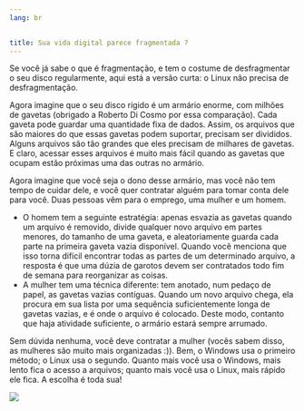 ```yaml
---
lang: br

                                             
title: Sua vida digital parece fragmentada ?
---
```


Se você já sabe o que é fragmentação, e tem o costume de 
desfragmentar o seu disco regularmente, aqui está a versão curta: o 
Linux não precisa de desfragmentação.

Agora imagine que o seu disco rígido é um armário enorme, com milhões 
de gavetas (obrigado a Roberto Di Cosmo por essa comparação). Cada 
gaveta pode guardar uma quantidade fixa de dados. Assim, os arquivos que 
são maiores do que essas gavetas podem suportar, precisam ser divididos. 
Alguns arquivos são tão grandes que eles precisam de milhares de 
gavetas. E claro, acessar esses arquivos é muito mais fácil quando as 
gavetas que ocupam estão próximas uma das outras no armário.

Agora imagine que você seja o dono desse armário, mas você não tem 
tempo de cuidar dele, e você quer contratar alguém para tomar conta dele 
para você. Duas pessoas vêm para o emprego, uma mulher e um homem.

<ul>

<li>O homem tem a seguinte estratégia: apenas esvazia as gavetas quando 
um arquivo é removido, divide qualquer novo arquivo em partes menores, 
do tamanho de uma gaveta, e aleatoriamente guarda cada parte na primeira 
gaveta vazia disponível. Quando você menciona que isso torna difícil 
encontrar todas as partes de um determinado arquivo, a resposta é que 
uma dúzia de garotos devem ser contratados todo fim de semana para 
reorganizar as coisas.</li>

<li>A mulher tem uma técnica diferente: tem anotado, num pedaço de 
papel, as gavetas vazias contíguas. Quando um novo arquivo chega, ela 
procura em sua lista por uma sequência suficientemente longa de gavetas 
vazias, e é onde o arquivo é colocado. Deste modo, contanto que haja 
atividade suficiente, o armário estará sempre arrumado.</li>

</ul>

Sem dúvida nenhuma, você deve contratar a mulher (vocês sabem disso, 
as mulheres são muito mais organizadas :)). Bem, o Windows usa o 
primeiro método; o Linux usa o segundo. Quanto mais você usa o Windows, 
mais lento fica o acesso a arquivos; quanto mais você usa o Linux, mais 
rápido ele fica. A escolha é toda sua!

<img src="Images/defragment.png" />




